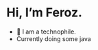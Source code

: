    # Hi, I’m Feroz.
- 🌱 I am a technophile.
- Currently doing some java


<!---
fsmutimeer/fsmutimeer is a ✨ special ✨ repository because its `README.md` (this file) appears on your GitHub profile.
You can click the Preview link to take a look at your changes.
--->
